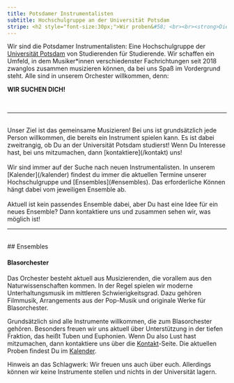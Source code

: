 ```yaml
---
title: Potsdamer Instrumentalisten
subtitle: Hochschulgruppe an der Universität Potsdam
stripe: <h2 style="font-size:30px;">Wir proben&#58; <br><br><strong>Dienstags um 19 Uhr</strong><br><strong>Hörsaal 10, Haus 1 am Campus Griebnitzsee</strong><br><br>Kontaktiert uns gerne, wenn ihr vorbeischauen wollt!</h2> 
---
```


Wir sind die Potsdamer Instrumentalisten: 
Eine Hochschulgruppe der [Universität Potsdam](https://www.uni-potsdam.de/de/organisation/weitere-einrichtungen/eingetragene-vereinigungen.html) von Studierenden für Studierende. 
Wir schaffen ein Umfeld, in dem Musiker*innen verschiedenster Fachrichtungen seit 2018
zwanglos zusammen musizieren können, da bei uns Spaß im Vordergrund steht.
Alle sind in unserem Orchester willkommen, denn:

**WIR SUCHEN DICH!**

<br>

---

<br>
Unser Ziel ist das gemeinsame Musizieren!
Bei uns ist grundsätzlich jede Person willkommen, die bereits ein Instrument spielen kann.
Es ist dabei zweitrangig, ob Du an der Universität Potsdam studierst!
Wenn Du Interesse hast, bei uns mitzumachen, dann [kontaktiere](/kontakt) uns!<br><br>
Wir sind immer auf der Suche nach neuen Instrumentalisten.
In unserem [Kalender](/kalender) findest du immer die aktuellen Termine unserer Hochschulgruppe und [Ensembles](#ensembles).
Das erforderliche Können hängt dabei vom jeweiligen Ensemble ab.<br><br>
Aktuell ist kein passendes Ensemble dabei, aber Du hast eine Idee für ein neues Ensemble?
Dann kontaktiere uns und zusammen sehen wir, was möglich ist!

<br>

---

<br>
## Ensembles

#### Blasorchester

Das Orchester besteht aktuell aus Musizierenden, die vorallem aus den Naturwissenschaften kommen.
In der Regel spielen wir moderne Unterhaltungsmusik im mittleren Schwierigkeitsgrad.
Dazu gehören Filmmusik, Arrangements aus der Pop-Musik und originale Werke für Blasorchester.

Grundsätzlich sind alle Instrumente willkommen, die zum Blasorchester gehören.
Besonders freuen wir uns aktuell über Unterstützung in der tiefen Fraktion, das heißt Tuben und Euphonien.
Wenn Du also Lust hast mitzumachen, dann kontaktiere uns über die [Kontakt](/kontakt)-Seite.
Die aktuellen Proben findest Du im [Kalender](/kalender). 

Hinweis an das Schlagwerk: Wir freuen uns auch über euch.
Allerdings können wir keine Instrumente stellen und nichts in der Universität lagern.
